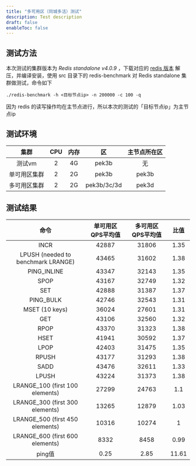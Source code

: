 ```yaml
---
title: "多可用区（同城多活）测试"
description: Test description
draft: false
enableToc: false
---
```


## 测试方法

本次测试的集群版本为 _Redis standalone v4.0.9_ ，下载对应的 [redis 版本](http://download.redis.io/releases/redis-4.0.9.tar.gz) 解压，并编译安装，使用 src 目录下的 redis-benchmark 对 Redis standalone 集群做测试，命令如下

`./redis-benchmark -h <目标节点ip> -n 200000 -c 100 -q`

因为 redis 的读写操作均在主节点进行，所以本次的测试的「目标节点ip」为主节点ip

## 测试环境

|     集群     | CPU  | 内存 |     区      | 主节点所在区 |
| :----------: | :--: | :--: | :---------: | :----------: |
|    测试vm    |  2   |  4G  |    pek3b    |      无      |
| 单可用区集群 |  2   |  2G  |    pek3b    |    pek3b     |
| 多可用区集群 |  2   |  2G  | pek3b/3c/3d |    pek3d     |

## 测试结果

|                命令                | 单可用区QPS平均值 | 多可用区QPS平均值 | 比值  |
| :--------------------------------: | :---------------: | :---------------: | :---: |
|                INCR                |       42887       |       31806       | 1.35  |      |
| LPUSH (needed to benchmark LRANGE) |       43465       |       31602       | 1.38  |      |
|            PING_INLINE             |       43347       |       32143       | 1.35  |      |
|                SPOP                |       43167       |       32749       | 1.32  |      |
|                SET                 |       42888       |       31387       | 1.37  |      |
|             PING_BULK              |       42746       |       32543       | 1.31  |      |
|           MSET (10 keys)           |       36024       |       27601       | 1.31  |      |
|                GET                 |       43106       |       32560       | 1.32  |      |
|                RPOP                |       43370       |       31323       | 1.38  |      |
|                HSET                |       41941       |       30592       | 1.37  |      |
|                LPOP                |       42403       |       31475       | 1.35  |      |
|               RPUSH                |       43177       |       31293       | 1.38  |      |
|                SADD                |       43476       |       32611       | 1.33  |      |
|               LPUSH                |       43224       |       31373       | 1.38  |      |
|  LRANGE_100 (first 100 elements)   |       27299       |       24763       |  1.1  |      |
|  LRANGE_300 (first 300 elements)   |       13265       |       12879       | 1.03  |      |
|  LRANGE_500 (first 450 elements)   |       10316       |       10274       |   1   |      |
|  LRANGE_600 (first 600 elements)   |       8332        |       8458        | 0.99  |      |
|               ping值               |       0.25        |       2.85        | 11.61 |      |


